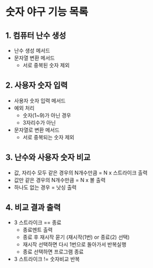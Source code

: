 # 숫자 야구 기능 목록
## 1. 컴퓨터 난수 생성
   - 난수 생성 메서드
   - 문자열 변환 메서드
      - 서로 중복된 숫자 제외
## 2. 사용자 숫자 입력
   - 사용자 숫자 입력 메서드
   - 예외 처리
      - 숫자(1~9)가 아닌 경우
      - 3자리수가 아닌 
   - 문자열로 변환 메서드
      - 서로 중복되는 숫자 제외
## 3. 난수와 사용자 숫자 비교
   - 값, 자리수 모두 같은 경우의 N개수만큼 = N x 스트라이크 출력
   - 값만 같은 경우의 N개수만큼 = N x 볼 출력
   - 하나도 없는 경우 = 낫싱 출력
## 4. 비교 결과 출력
   - 3 스트라이크 == 종료
      - 종료멘트 출력 
      - 종료 후 재시작 묻기 (재시작(1번) or 종료(2) 선택)
      - 재시작 선택하면 다시 1번으로 돌아가서 반복실행
      - 종료 선택하면 프로그램 종료
   - 3 스트라이크 != 숫자비교 반복
